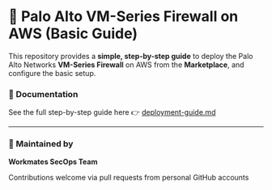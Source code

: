 # 🚀 Palo Alto VM-Series Firewall on AWS (Basic Guide)

This repository provides a **simple, step-by-step guide** to deploy the Palo Alto Networks **VM-Series Firewall** on AWS from the **Marketplace**, and configure the basic setup.

### 📘 Documentation
See the full step-by-step guide here 👉 [deployment-guide.md](deployment-guide.md)

---

### 🏢 Maintained by
**Workmates SecOps Team**

Contributions welcome via pull requests from personal GitHub accounts
